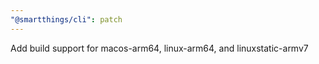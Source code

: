 ```yaml
---
"@smartthings/cli": patch
---
```


Add build support for macos-arm64, linux-arm64, and linuxstatic-armv7
